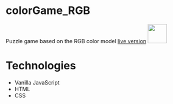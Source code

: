 # colorGame_RGB
Puzzle game based on the RGB color model
[live version](https://federicocarrara.github.io/colorGame_RGB/.)
<img src="https://upload.wikimedia.org/wikipedia/commons/thumb/c/c2/AdditiveColor.svg/2000px-AdditiveColor.svg.png" height= "50px" />
# Technologies
- Vanilla JavaScript
- HTML
- CSS
